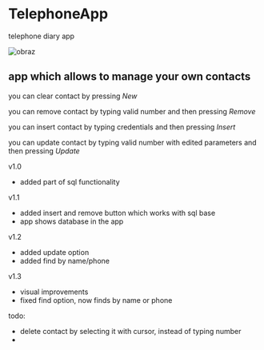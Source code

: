 # TelephoneApp
telephone diary app

![obraz](https://user-images.githubusercontent.com/27576966/116554846-f3794200-a8fb-11eb-89f2-7ca97f05535c.png)

## app which allows to manage your own contacts 

you can clear contact by pressing *New*

you can remove contact by typing valid number and then pressing *Remove*

you can insert contact by typing credentials and then pressing *Insert*

you can update contact by typing valid number with edited parameters and then pressing *Update*



v1.0
- added part of sql functionality

v1.1
- added insert and remove button which works with sql base
- app shows database in the app

v1.2
- added update option
- added find by name/phone

v1.3
- visual improvements
- fixed find option, now finds by name or phone

todo:
- delete contact by selecting it with cursor, instead of typing number
- 
